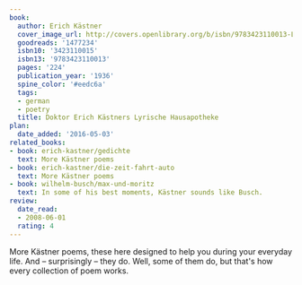 ```yaml
---
book:
  author: Erich Kästner
  cover_image_url: http://covers.openlibrary.org/b/isbn/9783423110013-L.jpg
  goodreads: '1477234'
  isbn10: '3423110015'
  isbn13: '9783423110013'
  pages: '224'
  publication_year: '1936'
  spine_color: '#eedc6a'
  tags:
  - german
  - poetry
  title: Doktor Erich Kästners Lyrische Hausapotheke
plan:
  date_added: '2016-05-03'
related_books:
- book: erich-kastner/gedichte
  text: More Kästner poems
- book: erich-kastner/die-zeit-fahrt-auto
  text: More Kästner poems
- book: wilhelm-busch/max-und-moritz
  text: In some of his best moments, Kästner sounds like Busch.
review:
  date_read:
  - 2008-06-01
  rating: 4
---
```

More Kästner poems, these here designed to help you during your everyday life. And – surprisingly – they do. Well, some
of them do, but that's how every collection of poem works.

